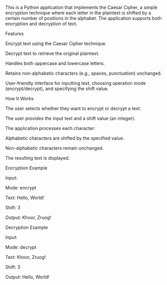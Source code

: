This is a Python application that implements the Caesar Cipher, a simple encryption technique where each letter in the plaintext is shifted by a certain number of positions in the alphabet. The application supports both encryption and decryption of text.

Features

Encrypt text using the Caesar Cipher technique.

Decrypt text to retrieve the original plaintext.

Handles both uppercase and lowercase letters.

Retains non-alphabetic characters (e.g., spaces, punctuation) unchanged.

User-friendly interface for inputting text, choosing operation mode (encrypt/decrypt), and specifying the shift value.

How It Works

The user selects whether they want to encrypt or decrypt a text.

The user provides the input text and a shift value (an integer).

The application processes each character:

Alphabetic characters are shifted by the specified value.

Non-alphabetic characters remain unchanged.

The resulting text is displayed.

Encryption Example

Input:

Mode: encrypt

Text: Hello, World!

Shift: 3

Output: Khoor, Zruog!

Decryption Example

Input:

Mode: decrypt

Text: Khoor, Zruog!

Shift: 3

Output: Hello, World!

